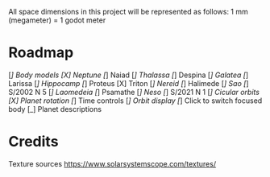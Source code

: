 All space dimensions in this project will be represented as follows: 1 mm (megameter) = 1 godot meter

# Roadmap
[_] Body models
	[X] Neptune
	[_] Naiad
	[_] Thalassa
	[_] Despina
	[_] Galatea
	[_] Larissa
	[_] Hippocamp
	[_] Proteus
	[X] Triton
	[_] Nereid
	[_] Halimede
	[_] Sao
	[_] S/2002 N 5
	[_] Laomedeia
	[_] Psamathe
	[_] Neso
	[_] S/2021 N 1
[_] Cicular orbits
	[X] Planet rotation
	[_] Time controls
	[_] Orbit display
[_] Click to switch focused body
[_] Planet descriptions

# Credits
Texture sources
	https://www.solarsystemscope.com/textures/
